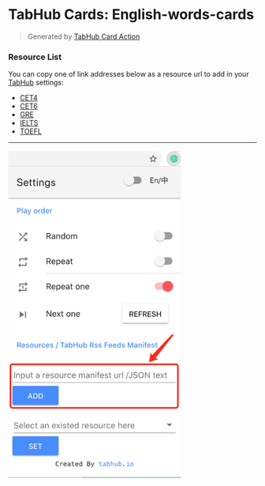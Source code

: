 # TabHub Cards: English-words-cards

> Generated by [TabHub Card Action](https://github.com/tabhub/tabhub-card-action)

### Resource List


You can copy one of link addresses below as a resource url to add in your [TabHub](https://tabhub.io) settings:


 - [CET4](https://raw.githubusercontent.com/tabhub/English-words-cards/main/CET4/manifest.json)
 - [CET6](https://raw.githubusercontent.com/tabhub/English-words-cards/main/CET6/manifest.json)
 - [GRE](https://raw.githubusercontent.com/tabhub/English-words-cards/main/GRE/manifest.json)
 - [IELTS](https://raw.githubusercontent.com/tabhub/English-words-cards/main/IELTS/manifest.json)
 - [TOEFL](https://raw.githubusercontent.com/tabhub/English-words-cards/main/TOEFL/manifest.json)

---


<img src=https://raw.githubusercontent.com/image-store/github/master/add-tabhub-resource-url.png width=350>
